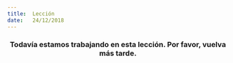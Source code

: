 ```yaml
---
title:  Lección
date:   24/12/2018
---
```


### <center>Todavía estamos trabajando en esta lección. Por favor, vuelva más tarde.</center>